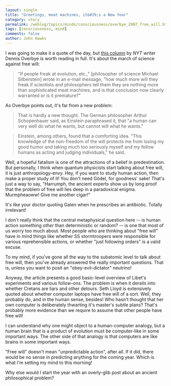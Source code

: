 ```yaml
---
layout: single 
title: "Greetings, meat machines, it&#39;s a New Year" 
category: story
permalink: /weblog/topics/minds/consciousness/overbye_2007_free_will.html
tags: [consciousness, mind] 
comments: false 
author: John Hawks 
---
```



<p>
I was going to make it a quote of the day, but <a href="http://www.nytimes.com/2007/01/02/science/02free.html">this column</a> by <i>NYT</i> writer Dennis Overbye is worth reading in full. It's about the march of science against free will: 
</p>

<blockquote>"If people freak at evolution, etc.," [philosopher of science Michael Silberstein] wrote in an e-mail message, "how much more will they freak if scientists and philosophers tell them they are nothing more than sophisticated meat machines, and is that conclusion now clearly warranted or is it premature?"</blockquote>

<p>
As Overbye points out, it's far from a new problem: 
</p>

<blockquote>That is hardly a new thought. The German philosopher Arthur Schopenhauer said, as Einstein paraphrased it, that "a human can very well do what he wants, but cannot will what he wants."</blockquote>

<blockquote>Einstein, among others, found that a comforting idea. "This knowledge of the non-freedom of the will protects me from losing my good humor and taking much too seriously myself and my fellow humans as acting and judging individuals," he said.</blockquote>

<p>
Well, a hopeful fatalism is one of the attractions of a belief in predestination. But personally, I think when quantum physicists start talking about free will, it is just anthropology-envy. Hey, if you want to study human action, then make a proper study of it! You don't need G&ouml;del, for goodness' sake! That's just a way to say, "Harrumph, the ancient experts show us by long proof that the problem of free will lies deep in a paradoxical enigma. Murmpheaoww! Give me another cigar!" 
</p>

<p>
It's like your doctor quoting Galen when he prescribes an antibiotic. Totally irrelevant!
</p>

<p>
I don't really think that the central metaphysical question here -- is human action something <i>other</i> than deterministic or random? -- is one that most of us worry too much about. Most people who are thinking about "free will" have in mind things like whether SS stormtroopers were responsible for various reprehensible actions, or whether "just following orders" is a valid excuse. 
</p>

<p>
To my mind, if you've gone all the way to the subatomic level to talk about free will, then you've already answered the really important questions. That is, unless you want to posit an "obey-evil-dictator" neutrino!
</p>

<p>
Anyway, the article presents a good basic-level overview of Libet's experiments and various follow-ons. The problem is when it derails into whether Cretans are liars and other detours. Seth Lloyd is extensively quoted about whether computer laptops have free will of a sort. Well, they probably do, and in the human sense, besides! Who hasn't thought that her own computer is deliberately thwarting it's master's subtle plans? That's probably more evidence than we require to assume that other people have free will!
</p>

<p>
I can understand why one might object to a human-computer analogy, but a human brain that is a product of evolution must be computer-like in some important ways. The other side of that analogy is that computers are like brains in some important ways. 
</p>

<p>
"Free will" doesn't mean "unpredictable action", after all. If it did, there would be no sense in predicting anything for the coming year. Which is what I'm setting my mind to this morning!
</p>

<p>
Why else would I start the year with an overly-glib post about an ancient philosophical problem? 
</p>

